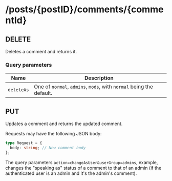 # /posts/{postID}/comments/\{commentId\}

## DELETE

Deletes a comment and returns it.

### Query parameters

| Name       | Description                                                         |
| ---------- | ------------------------------------------------------------------- |
| `deleteAs` | One of `normal`, `admins`, `mods`, with `normal` being the default. |

## PUT

Updates a comment and returns the updated comment.

Requests may have the following JSON body:

```ts
type Request = {
  body: string; // New comment body
};
```

The query parameters `action=changeAsUser&userGroup=admins`, example, changes the "speaking as" status of a comment to that of an admin (if the authenticated user is an admin and it's the admin's comment).
